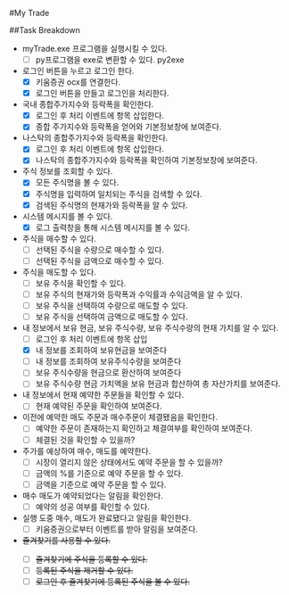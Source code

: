 
#My Trade

##Task Breakdown
- myTrade.exe 프로그램을 실행시킬 수 있다.
    - [ ] py프로그램을 exe로 변환할 수 있다. py2exe
- 로그인 버튼을 누르고 로그인 한다.
    - [x] 키움증권 ocx를 연결한다.
    - [x] 로그인 버튼을 만들고 로그인을 처리한다.
- 국내 종합주가지수와 등락폭을 확인한다.
    - [x] 로그인 후 처리 이벤트에 항목 삽입한다.
    - [x] 종합 주가지수와 등락폭을 얻어와 기본정보창에 보여준다.
- 나스탁의 종합주가지수와 등락폭을 확인한다.
    - [x] 로그인 후 처리 이벤트에 항목 삽입한다.
    - [x] 나스탁의 종합주가지수와 등락폭을 확인하여 기본정보창에 보여준다.
- 주식 정보를 조회할 수 있다.
    - [x] 모든 주식명을 볼 수 있다.
    - [x] 주식명을 입력하여 일치되는 주식을 검색할 수 있다.
    - [x] 검색된 주식명의 현재가와 등락폭을 알 수 있다.
- 시스템 메시지를 볼 수 있다.
    - [x] 로그 출력창을 통해 시스템 메시지를 볼 수 있다.
- 주식을 매수할 수 있다.    
    - [ ] 선택된 주식을 수량으로 매수할 수 있다.
    - [ ] 선택된 주식을 금액으로 매수할 수 있다.
- 주식을 매도할 수 있다.
    - [ ] 보유 주식을 확인할 수 있다.
    - [ ] 보유 주식의 현재가와 등락폭과 수익률과 수익금액을 알 수 있다.
    - [ ] 보유 주식을 선택하여 수량으로 매도할 수 있다.
    - [ ] 보유 주식을 선택하여 금액으로 매도할 수 있다. 
- 내 정보에서 보유 현금, 보유 주식수량, 보유 주식수량의 현재 가치를 알 수 있다.
    - [ ] 로그인 후 처리 이벤트에 항목 삽입
    - [x] 내 정보를 조회하여 보유현금을 보여준다
    - [ ] 내 정보를 조회하여 보유주식수량을 보여준다     
    - [ ] 보유 주식수량을 현금으로 환산하여 보여준다
    - [ ] 보유 주식수량 현금 가치액을 보유 현금과 합산하여 총 자산가치를 보여준다.
- 내 정보에서 현재 예약한 주문들을 확인할 수 있다.
    - [ ] 현재 예약된 주문을 확인하여 보여준다.
- 이전에 예약한 매도 주문과 매수주문이 체결됐음을 확인한다.
    - [ ] 예약한 주문이 존재하는지 확인하고 체결여부를 확인하여 보여준다.
    - [ ] 체결된 것을 확인할 수 있을까?
- 주가를 예상하여 매수, 매도를 예약한다.
    - [ ] 시장이 열리지 않은 상태에서도 예약 주문을 할 수 있을까?
    - [ ] 금액의 %를 기준으로 예약 주문을 할 수 있다.
    - [ ] 금액을 기준으로 예약 주문을 할 수 있다.
- 매수 매도가 예약되었다는 알림을 확인한다.
    - [ ] 예약의 성공 여부를 확인할 수 있다.
- 실행 도중 매수, 매도가 완료됐다고 알림을 확인한다.
    - [ ] 키움증권으로부터 이벤트를 받아 알림을 보여준다.
- <del>즐겨찾기를 사용할 수 있다.
    - [ ] 즐겨찾기에 주식을 등록할 수 있다.
    - [ ] 등록된 주식을 제거할 수 있다.
    - [ ] 로그인 후 즐겨찾기에 등록된 주식을 볼 수 있다.</del>